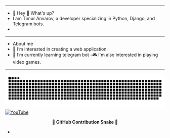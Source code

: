 ------------------------------------------------------------------------------------
- 👋 Hey 👋 What's up?
- I am Timur Anvarov, a developer specializing in Python, Django, and Telegram bots.
- 
-------------------------------------------------------------------------------------
- About me 
- 👀 I’m interested in creating a web application.
- 🌱 I’m currently learning telegram bot
-🎮 I'm also interested in playing video games.

------------------------------------------------------------------------------------
![Snake](https://raw.githubusercontent.com/Platane/snk/output/github-contribution-grid-snake.svg)
[![YouTube](https://img.shields.io/badge/YouTube-FF0000?style=for-the-badge&logo=youtube&logoColor=white)](https://www.youtube.com/)
<p align="center">
  <strong>🚀 GitHub Contribution Snake 🐍</strong>
</p>

- <!--🤝 I’m looking to collaborate on -->
<!---
Timur230609/Timur230609 is a ✨ special ✨ repository because its `README.md` (this file) appears on your GitHub profile.
You can click the Preview link to take a look at your changes.
--->
